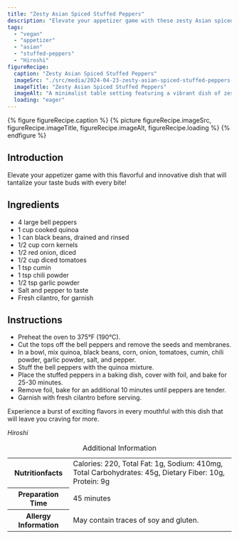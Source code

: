 ```yaml
---
title: "Zesty Asian Spiced Stuffed Peppers"
description: "Elevate your appetizer game with these zesty Asian spiced stuffed peppers. A flavorful and innovative dish that will tantalize your taste buds!"
tags:
  - "vegan"
  - "appetizer"
  - "asian"
  - "stuffed-peppers"
  - "Hiroshi"
figureRecipe: 
  caption: "Zesty Asian Spiced Stuffed Peppers"
  imageSrc: "./src/media/2024-04-23-zesty-asian-spiced-stuffed-peppers-3619.png"
  imageTitle: "Zesty Asian Spiced Stuffed Peppers"
  imageAlt: "A minimalist table setting featuring a vibrant dish of zesty Asian spiced stuffed peppers, ready to be enjoyed."
  loading: "eager"
---
```


{% figure figureRecipe.caption %}
{% picture figureRecipe.imageSrc, figureRecipe.imageTitle, figureRecipe.imageAlt, figureRecipe.loading %}
{% endfigure %}

## Introduction

Elevate your appetizer game with this flavorful and innovative dish that will tantalize your taste buds with every bite!

## Ingredients

- 4 large bell peppers
- 1 cup cooked quinoa
- 1 can black beans, drained and rinsed
- 1/2 cup corn kernels
- 1/2 red onion, diced
- 1/2 cup diced tomatoes
- 1 tsp cumin
- 1 tsp chili powder
- 1/2 tsp garlic powder
- Salt and pepper to taste
- Fresh cilantro, for garnish

## Instructions

- Preheat the oven to 375°F (190°C).
- Cut the tops off the bell peppers and remove the seeds and membranes.
- In a bowl, mix quinoa, black beans, corn, onion, tomatoes, cumin, chili powder, garlic powder, salt, and pepper.
- Stuff the bell peppers with the quinoa mixture.
- Place the stuffed peppers in a baking dish, cover with foil, and bake for 25-30 minutes.
- Remove foil, bake for an additional 10 minutes until peppers are tender.
- Garnish with fresh cilantro before serving.

Experience a burst of exciting flavors in every mouthful with this dish that will leave you craving for more.

*Hiroshi*

<table><caption class='sr-only'>Additional Information</caption><tr><th>Nutritionfacts</th><td>Calories: 220, Total Fat: 1g, Sodium: 410mg, Total Carbohydrates: 45g, Dietary Fiber: 10g, Protein: 9g&nbsp;</td></tr><tr><th>Preparation Time</th><td>45 minutes&nbsp;</td></tr><tr><th>Allergy Information</th><td>May contain traces of soy and gluten.&nbsp;</td></tr></table>

